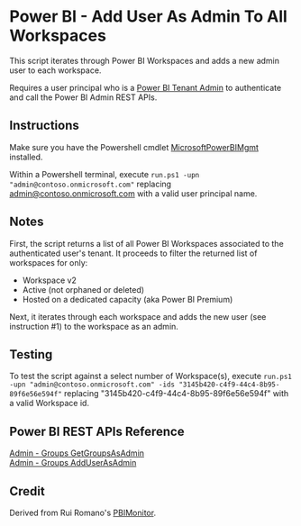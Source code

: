 # Power BI - Add User As Admin To All Workspaces
This script iterates through Power BI Workspaces and adds a new admin user to each workspace.

Requires a user principal who is a [Power BI Tenant Admin](https://learn.microsoft.com/en-us/power-bi/admin/service-admin-role) to authenticate and call the Power BI Admin REST APIs.

## Instructions
Make sure you have the Powershell cmdlet [MicrosoftPowerBIMgmt](https://learn.microsoft.com/en-us/powershell/power-bi/overview?view=powerbi-ps) installed.

Within a Powershell terminal, execute `run.ps1 -upn "admin@contoso.onmicrosoft.com"` replacing admin@contoso.onmicrosoft.com with a valid user principal name.

## Notes
First, the script returns a list of all Power BI Workspaces associated to the authenticated user's tenant. It proceeds to filter the returned list of workspaces for only:  
  - Workspace v2  
  - Active (not orphaned or deleted)  
  - Hosted on a dedicated capacity (aka Power BI Premium)  

Next, it iterates through each workspace and adds the new user (see instruction #1) to the workspace as an admin.

## Testing
To test the script against a select number of Workspace(s), execute `run.ps1 -upn "admin@contoso.onmicrosoft.com" -ids "3145b420-c4f9-44c4-8b95-89f6e56e594f"` replacing "3145b420-c4f9-44c4-8b95-89f6e56e594f" with a valid Workspace id.

## Power BI REST APIs Reference
[Admin - Groups GetGroupsAsAdmin](https://learn.microsoft.com/en-us/rest/api/power-bi/admin/groups-get-groups-as-admin)  
[Admin - Groups AddUserAsAdmin](https://learn.microsoft.com/en-us/rest/api/power-bi/admin/groups-add-user-as-admin)

## Credit
Derived from Rui Romano's [PBIMonitor](https://github.com/RuiRomano/pbimonitor).